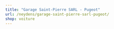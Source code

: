 ```yaml
---
title: "Garage Saint-Pierre SARL - Pugeot"
url: /neydens/garage-saint-pierre-sarl-pugeot/
shop: voiture
---
```

